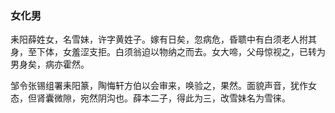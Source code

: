 <script type="text/javascript">
    var head = document.getElementsByTagName('head')[0];
    cssURL = '/public/article_1.css';
    linkTag = document.createElement('link');
    linkTag.href = cssURL;
    linkTag.setAttribute('type','text/css');
    linkTag.setAttribute('rel','stylesheet');
    head.appendChild(linkTag);
</script>
### 女化男

耒阳薛姓女，名雪妹，许字黄姓子。嫁有日矣，忽病危，昏聩中有白须老人拊其身，至下体，女羞涩支拒。白须翁迫以物纳之而去。女大啼，父母惊视之，已转为男身矣，病亦霍然。

邹令张锡组署耒阳篆，陶悔轩方伯以会审来，唤验之，果然。面貌声音，犹作女态，但肾囊微隙，宛然阴沟也。薛本二子，得此为三，改雪妹名为雪徕。

